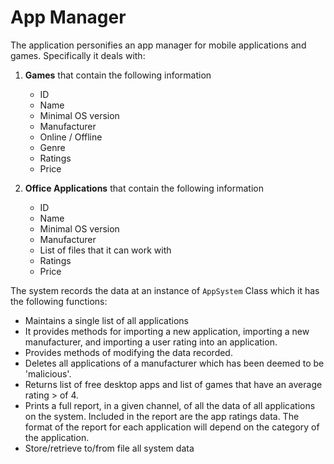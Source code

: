# App Manager
The application personifies an app manager for mobile applications and games. Specifically it deals with:

1. **Games** that contain the following information
   - ID
   - Name
   - Minimal OS version
   - Manufacturer
   - Online / Offline
   - Genre
   - Ratings
   - Price
  
2. **Office Applications** that contain the following information
   - ID
   - Name
   - Minimal OS version
   - Manufacturer
   - List of files that it can work with
   - Ratings
   - Price
  
The system records the data at an instance of `AppSystem` Class which it has the following functions:
- Maintains a single list of all applications
- It provides methods for importing a new application, importing a new manufacturer, and importing a user rating into an application.
- Provides methods of modifying the data recorded.
- Deletes all applications of a manufacturer which has been deemed to be 'malicious'.
- Returns list of free desktop apps and list of games that have an average rating > of 4.
- Prints a full report, in a given channel, of all the data of all applications on the system. Included in the report are the app ratings data. The format of the report for each application will depend on the category of the application.
- Store/retrieve to/from file all system data
